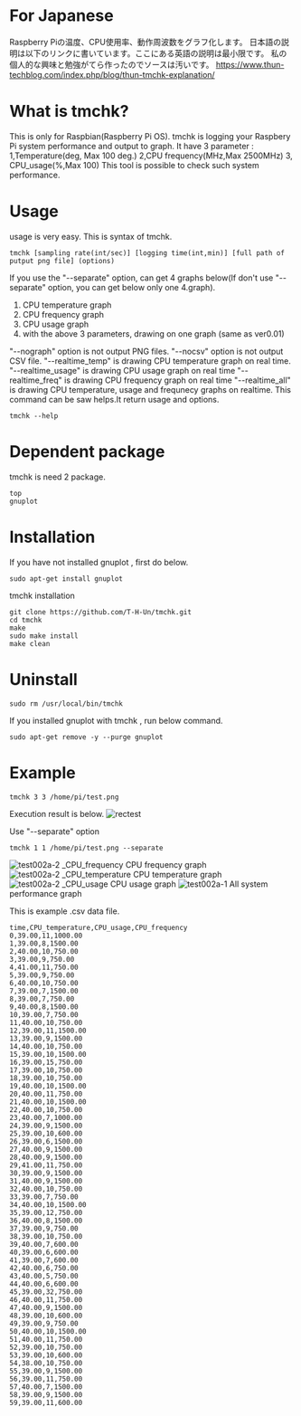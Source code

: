 # For Japanese
Raspberry Piの温度、CPU使用率、動作周波数をグラフ化します。
日本語の説明は以下のリンクに書いています。ここにある英語の説明は最小限です。
私の個人的な興味と勉強がてら作ったのでソースは汚いです。
https://www.thun-techblog.com/index.php/blog/thun-tmchk-explanation/


# What is tmchk?
This is only for Raspbian(Raspberry Pi OS).
tmchk is logging your Raspbery Pi system performance and output to graph.
It have 3 parameter : 1,Temperature(deg, Max 100 deg.) 2,CPU frequency(MHz,Max 2500MHz) 3, CPU_usage(%,Max 100)
This tool is possible to check such system performance.

# Usage
usage is very easy. This is syntax of tmchk.
```
tmchk [sampling rate(int/sec)] [logging time(int,min)] [full path of putput png file] (options)
```
If you use the "--separate" option, can get 4 graphs below(If don't use "--separate" option, you can get below only one 4.graph).
1. CPU temperature graph
2. CPU frequency graph
3. CPU usage graph
4.  with the above 3 parameters, drawing on one graph (same as ver0.01)

"--nograph" option is not output PNG files.
"--nocsv" option is not output CSV file.
"--realtime_temp" is drawing CPU temperature graph on real time.
"--realtime_usage" is drawing CPU usage graph on real time
"--realtime_freq" is drawing CPU frequency graph on real time
"--realtime_all" is drawing CPU temperature, usage and frequnecy graphs on realtime.
This command can be saw helps.It return usage and options.
```
tmchk --help
```
# Dependent package
tmchk is need 2 package.
```
top
gnuplot
```
# Installation
If you have not installed gnuplot , first do below.
```
sudo apt-get install gnuplot
```
tmchk installation
```
git clone https://github.com/T-H-Un/tmchk.git
cd tmchk
make
sudo make install
make clean
```
# Uninstall
```
sudo rm /usr/local/bin/tmchk
```
If you installed gnuplot with tmchk , run below command.
```
sudo apt-get remove -y --purge gnuplot
```

# Example 
```
tmchk 3 3 /home/pi/test.png
```
Execution result is below.
![rectest](https://user-images.githubusercontent.com/39953146/88944630-f04b1a00-d2c7-11ea-9461-be4a8b2fb425.png)

Use "--separate" option
```
tmchk 1 1 /home/pi/test.png --separate
```
![test002a-2 _CPU_frequency](https://user-images.githubusercontent.com/39953146/90794248-88787400-e347-11ea-8fb6-468bbe67fa7a.png)
CPU frequency graph
![test002a-2 _CPU_temperature](https://user-images.githubusercontent.com/39953146/90794253-89110a80-e347-11ea-8c3b-ef052b98be61.png)
CPU temperature graph
![test002a-2 _CPU_usage](https://user-images.githubusercontent.com/39953146/90794254-89a9a100-e347-11ea-8b3b-d40492b5d4fc.png)
CPU usage graph
![test002a-1](https://user-images.githubusercontent.com/39953146/90794258-89a9a100-e347-11ea-980c-4dfe2d356bae.png)
All system performance graph

This is example .csv data file.
```
time,CPU_temperature,CPU_usage,CPU_frequency
0,39.00,11,1000.00
1,39.00,8,1500.00
2,40.00,10,750.00
3,39.00,9,750.00
4,41.00,11,750.00
5,39.00,9,750.00
6,40.00,10,750.00
7,39.00,7,1500.00
8,39.00,7,750.00
9,40.00,8,1500.00
10,39.00,7,750.00
11,40.00,10,750.00
12,39.00,11,1500.00
13,39.00,9,1500.00
14,40.00,10,750.00
15,39.00,10,1500.00
16,39.00,15,750.00
17,39.00,10,750.00
18,39.00,10,750.00
19,40.00,10,1500.00
20,40.00,11,750.00
21,40.00,10,1500.00
22,40.00,10,750.00
23,40.00,7,1000.00
24,39.00,9,1500.00
25,39.00,10,600.00
26,39.00,6,1500.00
27,40.00,9,1500.00
28,40.00,9,1500.00
29,41.00,11,750.00
30,39.00,9,1500.00
31,40.00,9,1500.00
32,40.00,10,750.00
33,39.00,7,750.00
34,40.00,10,1500.00
35,39.00,12,750.00
36,40.00,8,1500.00
37,39.00,9,750.00
38,39.00,10,750.00
39,40.00,7,600.00
40,39.00,6,600.00
41,39.00,7,600.00
42,40.00,6,750.00
43,40.00,5,750.00
44,40.00,6,600.00
45,39.00,32,750.00
46,40.00,11,750.00
47,40.00,9,1500.00
48,39.00,10,600.00
49,39.00,9,750.00
50,40.00,10,1500.00
51,40.00,11,750.00
52,39.00,10,750.00
53,39.00,10,600.00
54,38.00,10,750.00
55,39.00,9,1500.00
56,39.00,11,750.00
57,40.00,7,1500.00
58,39.00,9,1500.00
59,39.00,11,600.00
```

